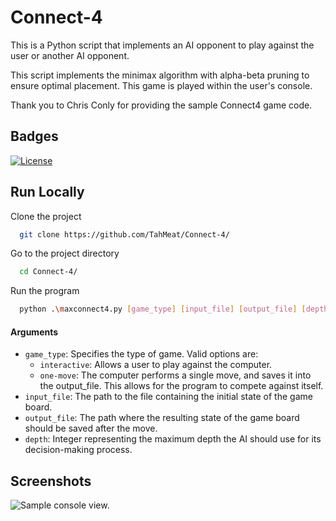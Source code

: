 # Connect-4
This is a Python script that implements an AI opponent to play against the user or another AI opponent.

This script implements the minimax algorithm with alpha-beta pruning to ensure optimal placement. This game is played within the user's console.

Thank you to Chris Conly for providing the sample Connect4 game code.

## Badges

[![License](https://img.shields.io/badge/License-Apache%202.0-blue.svg)](https://opensource.org/licenses/Apache-2.0)


## Run Locally

Clone the project

```bash
  git clone https://github.com/TahMeat/Connect-4/
```

Go to the project directory

```bash
  cd Connect-4/
```

Run the program

```bash
  python .\maxconnect4.py [game_type] [input_file] [output_file] [depth]
```

#### Arguments

- `game_type`: Specifies the type of game. Valid options are:
  - `interactive`: Allows a user to play against the computer.
  - `one-move`: The computer performs a single move, and saves it into the output_file. This allows for the program to compete against itself.
- `input_file`: The path to the file containing the initial state of the game board.
- `output_file`: The path where the resulting state of the game board should be saved after the move.
- `depth`: Integer representing the maximum depth the AI should use for its decision-making process.

## Screenshots
![Sample console view.](https://github.com/TahMeat/Connect-4/assets/40926372/70ff4883-8fc7-4960-93a9-e19d0eba8083)
